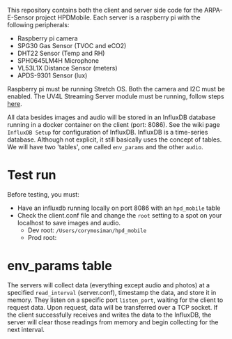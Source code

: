 This repository contains both the client and server side code for the ARPA-E-Sensor project HPDMobile.  Each server is a raspberry pi with the following peripherals:
- Raspberry pi camera
- SPG30 Gas Sensor (TVOC and eCO2)
- DHT22 Sensor (Temp and RH)
- SPH0645LM4H Microphone
- VL53L1X Distance Sensor (meters)
- APDS-9301 Sensor (lux)

Raspberry pi must be running Stretch OS.  Both the camera and I2C must be enabled.  The UV4L Streaming Server module must be running, follow steps [here](https://github.com/corymosiman12/ARPA-E-Sensor/wiki/Setting-up-the-Pi's).

All data besides images and audio will be stored in an InfluxDB database running in a docker container on the client (port: 8086).  See the wiki page `InfluxDB Setup` for configuration of InfluxDB.  InfluxDB is a time-series database.  Although not explicit, it still basically uses the concept of tables.  We will have two 'tables', one called `env_params` and the other `audio`.

# Test run
Before testing, you must:
- Have an influxdb running locally on port 8086 with an `hpd_mobile` table
- Check the client.conf file and change the `root` setting to a spot on your localhost to save images and audio.
    - Dev root: `/Users/corymosiman/hpd_mobile`
    - Prod root: 

# env_params table
The servers will collect data (everything except audio and photos) at a specified `read_interval` (server.conf), timestamp the data, and store it in memory.  They listen on a specific port `listen_port`, waiting for the client to request data.  Upon request, data will be transferred over a TCP socket.  If the client successfully receives and writes the data to the InfluxDB, the server will clear those readings from memory and begin collecting for the next interval.

